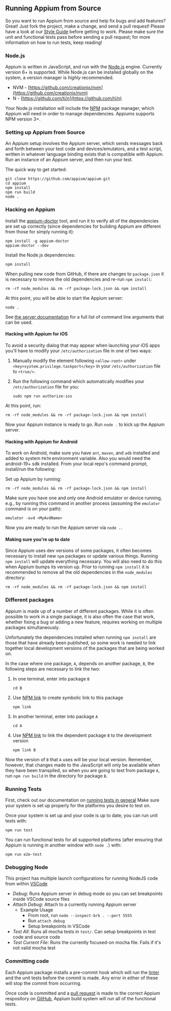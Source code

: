 ## Running Appium from Source

So you want to run Appium from source and help fix bugs and add features?
Great! Just fork the project, make a change, and send a pull request! Please
have a look at our [Style Guide](style-guide.md) before getting to work.
Please make sure the unit and functional tests pass before sending a pull
request; for more information on how to run tests, keep reading!

### Node.js

Appium is written in JavaScript, and run with the [Node.js](https://nodejs.org/) engine. Currently
version 6+ is supported. While Node.js can be installed globally on the system,
a version manager is _highly_ recommended.
* NVM - [https://github.com/creationix/nvm](https://github.com/creationix/nvm)
* N - [https://github.com/tj/n](https://github.com/tj/n)

Your Node.js installation will include the [NPM](https://www.npmjs.com/) package manager, which Appium
will need in order to manage dependencies. Appiums supports NPM version 3+.

### Setting up Appium from Source

An Appium setup involves the Appium server, which sends messages back and forth
between your test code and devices/emulators, and a test script, written in
whatever language binding exists that is compatible with Appium. Run an
instance of an Appium server, and then run your test.

The quick way to get started:

```
git clone https://github.com/appium/appium.git
cd appium
npm install
npm run build
node .
```

### Hacking on Appium

Install the [appium-doctor](https://github.com/appium/appium-doctor) tool, and run it to verify all of the
dependencies are set up correctly (since dependencies for building Appium
are different from those for simply running it):
```
npm install -g appium-doctor
appium-doctor --dev
```
Install the Node.js dependencies:
```
npm install
```

When pulling new code from GitHub, if there are changes to `package.json` it
is necessary to remove the old dependencies and re-run `npm install`:

```
rm -rf node_modules && rm -rf package-lock.json && npm install
```

At this point, you will be able to start the Appium server:

```
node .
```

See [the server documentation](/docs/en/writing-running-appium/server-args.md)
for a full list of command line arguments that can be used.

#### Hacking with Appium for iOS

To avoid a security dialog that may appear when launching your iOS apps you'll
have to modify your `/etc/authorization` file in one of two ways:

1. Manually modify the element following `<allow-root>` under `<key>system.privilege.taskport</key>`
   in your `/etc/authorization` file to `<true/>`.

2. Run the following command which automatically modifies your
   `/etc/authorization` file for you:

    ```
    sudo npm run authorize-ios
	```

At this point, run:

```
rm -rf node_modules && rm -rf package-lock.json && npm install
```

Now your Appium instance is ready to go. Run `node .` to kick up the Appium server.

#### Hacking with Appium for Android

To work on Android, make sure you have `ant`, `maven`, and `adb` installed
and added to system `PATH` environment variable. Also you would need the
android-19+ sdk installed.
From your local repo's command prompt, install/run the following:

Set up Appium by running:

```
rm -rf node_modules && rm -rf package-lock.json && npm install
```

Make sure you have one and only one Android emulator or device running, e.g.,
by running this command in another process (assuming the `emulator` command is
on your path):

```
emulator -avd <MyAvdName>
```

Now you are ready to run the Appium server via `node .`.

#### Making sure you're up to date

Since Appium uses dev versions of some packages, it often becomes necessary to
install new `npm` packages or update various things. Running `npm install` will
update everything necessary. You will also need to do this when Appium bumps
its version up. Prior to running `npm install` it is recommended to remove
all the old dependencies in the `node_modules` directory:

```
rm -rf node_modules && rm -rf package-lock.json && npm install
```

### Different packages

Appium is made up of a number of different packages. While it is often possible
to work in a single package, it is also often the case that work, whether fixing
a bug or adding a new feature, requires working on multiple packages simultaneously.

Unfortunately the dependencies installed when running `npm install` are those that
have already been published, so some work is needed to link together local development
versions of the packages that are being worked on.

In the case where one package, `A`, depends on another package, `B`, the following steps
are necessary to link the two:
1. In one terminal, enter into package `B`
    ```
    cd B
    ```
2. Use [NPM link](https://docs.npmjs.com/cli/link) to create symbolic link to this package
    ```
    npm link
    ```
3. In another terminal, enter into package `A`
    ```
    cd A
    ```
4. Use [NPM link](https://docs.npmjs.com/cli/link) to link the dependent package `B` to the development version
    ```
    npm link B
    ```

Now the version of `B` that `A` uses will be your local version. Remember, however, that
changes made to the JavaScript will only be available when they have been transpiled, so
when you are going to test from package `A`, run `npm run build` in the directory for
package `B`.

### Running Tests

First, check out our documentation on [running tests in
general](/docs/en/writing-running-appium/running-tests.md) Make sure your
system is set up properly for the platforms you desire to test on.

Once your system is set up and your code is up to date, you can run unit tests
with:

```
npm run test
```

You can run functional tests for all supported platforms (after ensuring that
Appium is running in another window with `node .`) with:

```
npm run e2e-test
```

### Debugging Node

This project has multiple launch configurations for running NodeJS code from within [VSCode](https://code.visualstudio.com/)

* _Debug_: Runs Appium server in debug mode so you can set breakpoints inside VSCode source files
* _Attach Debug_: Attach to a currently running Appium server
  * Example Usage
    * From root, run `node --inspect-brk . --port 5555`
    * Run `attach debug`
    * Setup breakpoints in VSCode
* _Test All_: Runs all mocha tests in `test/`. Can setup breakpoints in test code and source code
* _Test Current File_: Runs the currently focused-on mocha file. Fails if it's not valid mocha test

### Committing code

Each Appium package installs a pre-commit hook which will run the [linter](https://eslint.org/) and
the unit tests before the commit is made. Any error in either of these will stop
the commit from occurring.

Once code is committed and a [pull request](https://help.github.com/articles/about-pull-requests/)
is made to the correct Appium respository on [GitHub](https://github.com/), Appium build system
will run all of the functional tests.
